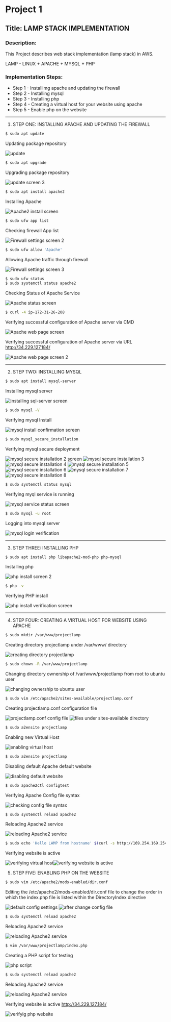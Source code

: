 # Project 1
## Title: LAMP STACK IMPLEMENTATION
### Description: 
This Project describes web stack implementation (lamp stack) in AWS. 

LAMP - LINUX + APACHE + MYSQL + PHP
### Implementation Steps:
* Step 1 - Installimg apache and updating the firewall
* Step 2 - Installing mysql
* Step 3 - Installing php
* Step 4 - Creating a virtual host for your website using apache
* Step 5 - Enable php on the website

<!-- Horizontal Rule -->
------------------------------------

1. STEP ONE: INSTALLING APACHE AND UPDATING THE FIREWALL
<!-- Code Blocks -->
```bash
$ sudo apt update
```
Updating package repository

![update](https://i.imgur.com/ot6vtfZ.png)

<!-- Code Blocks -->
```bash
$ sudo apt upgrade
```
Upgrading package repository

![update screen 3](https://i.imgur.com/f0D0Fan.png)

<!-- Code Blocks -->
```bash
$ sudo apt install apache2
```
Installing Apache

![Apache2 install screen](https://i.imgur.com/Zcz10Nn.png)

<!-- Code Blocks -->
```bash
$ sudo ufw app list
```
Checking firewall App list

![Firewall settings screen 2](https://i.imgur.com/X6ky2D6.png)

<!-- Code Blocks -->
```bash
$ sudo ufw allow 'Apache'
```
Allowing Apache traffic through firewall

![Firewall settings screen 3](https://i.imgur.com/QrBIL0R.png)

<!-- Code Blocks -->
```bash
$ sudo ufw status
$ sudo systemctl status apache2
```
Checking Status of Apache Service

![Apache status screen ](https://i.imgur.com/ajIgzRv.png)

<!-- Code Blocks -->
```bash
$ curl -4 ip-172-31-26-208

```
Verifying successful configuration of Apache server via CMD

![Apache web page screen](https://i.imgur.com/qDoZKAB.png)

Verifying successful configuration of Apache server via URL http://34.229.127.184/

![Apache web page screen 2](https://i.imgur.com/2xI2eZm.png)

<!-- Horizontal Rule -->
------------------------------------

2. STEP TWO: INSTALLING MYSQL
<!-- Code Blocks -->
```bash
$ sudo apt install mysql-server
```
Installing mysql server

![installing sql-server screen](https://i.imgur.com/upIywp7.png)
<!-- Code Blocks -->
```bash
$ sudo mysql -V
```
Verifying mysql Install

![mysql install confirmation screen](https://i.imgur.com/Pww0c90.png)

<!-- Code Blocks -->
```bash
$ sudo mysql_secure_installation
```

Verifying mysql secure deployment

![mysql secure installation 2 screen](https://i.imgur.com/YKJBQDL.png)
![mysql secure installation 3](https://i.imgur.com/NCmzeco.png)
![mysql secure installation 4](https://i.imgur.com/c1RC3KX.png)
![mysql secure installation 5](https://i.imgur.com/EbN9EnF.png)
![mysql secure installation 6](https://i.imgur.com/ChXsK2J.png)
![mysql secure installation 7](https://i.imgur.com/vNVVGpR.png)
![mysql secure installation 8](https://i.imgur.com/XdyHtOv.png)
<!-- Code Blocks -->
```bash
$ sudo systemctl status mysql
```
Verifying myql service is running

![mysql service status screen](https://i.imgur.com/QKL0C82.png)

<!-- Code Blocks -->
```bash
$ sudo mysql -u root
```
Logging into mysql server

![mysql login verification](https://i.imgur.com/wKKkwsk.png)
<!-- Horizontal Rule -->
------------------------------------

3. STEP THREE: INSTALLING PHP
<!-- Code Blocks -->
```bash
$ sudo apt install php libapache2-mod-php php-mysql
```
Installing php

![php install screen 2](https://i.imgur.com/PWmcu76.png)

<!-- Code Blocks -->
```bash
$ php -v
```
Verifying PHP install

![php install verification screen](https://i.imgur.com/fZedDX4.png)

<!-- Horizontal Rule -->
------------------------------------

4. STEP FOUR: CREATING A VIRTUAL HOST FOR WEBSITE USING APACHE
<!-- Code Blocks -->
```bash
$ sudo mkdir /var/www/projectlamp
```
Creating directory projectlamp under /var/www/ directory

![creating directory projectlamp](https://i.imgur.com/FQX1W2D.png)

<!-- Code Blocks -->
```bash
$ sudo chown -R /var/www/projectlamp
```
Changing directory ownership of /var/www/projectlamp from root to ubuntu user

  ![changing ownership to ubuntu user](https://i.imgur.com/Lnync7u.png)

 <!-- Code Blocks -->
```bash
$ sudo vim /etc/apache2/sites-available/projectlamp.conf

```
Creating projectlamp.conf configuration file

![projectlamp.conf config file](https://i.imgur.com/ComslH3.png)
![files under sites-available directory](https://i.imgur.com/Wrb5ZYY.png)

<!-- Code Blocks -->
```bash
$ sudo a2ensite projectlamp
```
Enabling new Virtual Host

![enabling virtual host](https://i.imgur.com/VXunU1Q.png)

<!-- Code Blocks -->
```bash
$ sudo a2ensite projectlamp
```
Disabling  default Apache default website

![disabling default website](https://i.imgur.com/cRzRo9w.png)

<!-- Code Blocks -->
```bash
$ sudo apache2ctl configtest
```
Verifying Apache Config file syntax

![checking config file syntax](https://i.imgur.com/0ioLZIs.png)

<!-- Code Blocks -->
```bash
$ sudo systemctl reload apache2
```
Reloading Apache2 service

![reloading Apache2 service](https://i.imgur.com/Hzi2g0Z.png)

<!-- Code Blocks -->
```bash
$ sudo echo 'Hello LAMP from hostname' $(curl -s http://169.254.169.254/latest/meta-data/public-hostname) 'with public IP' $(curl -s http://169.254.169.254/latest/meta-data/public-ipv4) > /var/www/projectlamp/index.html
```
Verifying website is active

![verifying virtual host](https://i.imgur.com/qFPfIFl.png)![verifying website is active](https://i.imgur.com/1PB6NRi.png)

5. STEP FIVE: ENABLING PHP ON THE WEBSITE
<!-- Code Blocks -->
```bash
$ sudo vim /etc/apache2/mods-enabled/dir.conf
```
Editing the /etc/apache2/mods-enabled/dir.conf file to change the order in which the index.php file is listed within the DirectoryIndex directive

![default config settings](https://i.imgur.com/kJpcMuw.png)
![after change config file ](https://i.imgur.com/H4veGMR.png)

<!-- Code Blocks -->
```bash
$ sudo systemctl reload apache2
```
Reloading Apache2 service

![reloading Apache2 service](https://i.imgur.com/4JnkZFP.png)

<!-- Code Blocks -->
```bash
$ vim /var/www/projectlamp/index.php
```
Creating a PHP script for testing

![php script](https://i.imgur.com/3LJyDjx.png)

<!-- Code Blocks -->
```bash
$ sudo systemctl reload apache2
```
Reloading Apache2 service

![reloading Apache2 service](https://i.imgur.com/4Ywz6nP.png)

Verifying website is active
http://34.229.127.184/

![verifyig php website](https://i.imgur.com/GShpo6C.png)